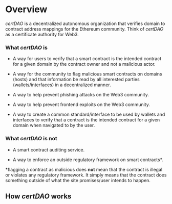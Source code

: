 # Overview

*certDAO* is a decentralized autonomous organization that verifies domain to contract address mappings for the Ethereum community. Think of *certDAO* as a certificate authority for Web3.
### What *certDAO* is

- A way for users to verify that a smart contract is the intended contract for a given domain by the contract owner and not a malicious actor.

- A way for the community to flag malicious smart contracts on domains (hosts) and that information be read by all interested parties (wallets/interfaces) in a decentralized manner.

- A way to help prevent phishing attacks on the Web3 community.

- A way to help prevent frontend exploits on the Web3 community.

- A way to create a common standard/interface to be used by wallets and interfaces to verify that a contract is the intended contract for a given domain when navigated to by the user.

### What *certDAO* is **not**

- A smart contract auditing service.

- A way to enforce an outside regulatory framework on smart contracts*.

*flagging a contract as malicious does **not** mean that the contract is illegal or violates any regulatory framework. It simply means that the contract does something outside of what the site promises/user intends to happen.

## How *certDAO* works

